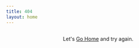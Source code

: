 ```yaml
---
title: 404
layout: home
---
```


<p style="text-align: center;"><img src="http://m2.img.srcdd.com/farm4/d/2014/0714/02/8B3A0A39FD7FD4F6E6656BD32E291687_B1280_1280_500_375.jpeg" alt="" /></p>
<p style="text-align: center;">Let's <a href="/" target="_blank">Go Home</a> and try again.</p>


